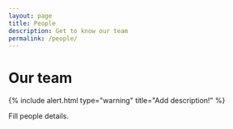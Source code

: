 ```yaml
---
layout: page
title: People
description: Get to know our team
permalink: /people/
---
```


# Our team

{% include alert.html type="warning" title="Add description!" %}

Fill people details.